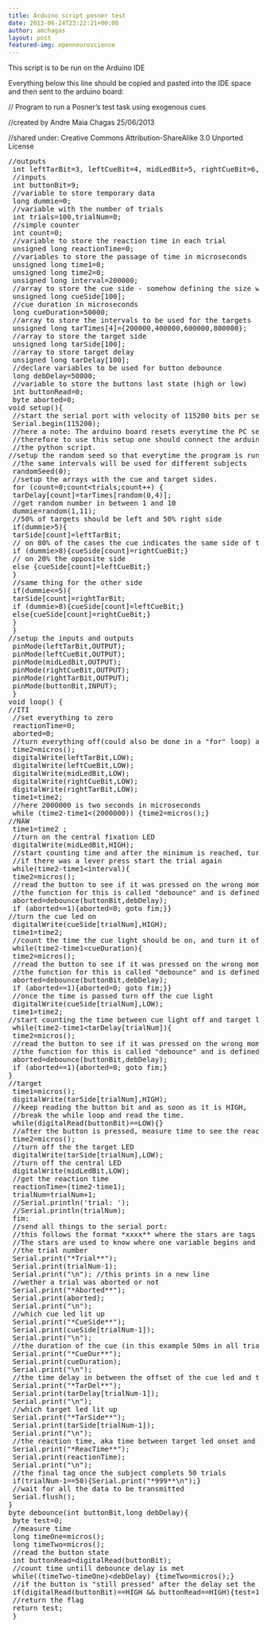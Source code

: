 ```yaml
---
title: Arduino script posner test
date: 2013-06-24T23:22:21+00:00
author: amchagas
layout: post
featured-img: openneuroscience
---
```

This script is to be run on the Arduino IDE

Everything below this line should be copied and pasted into the IDE space and then sent to the arduino board:

// Program to run a Posner&#8217;s test task using exogenous cues

//created by Andre Maia Chagas 25/06/2013

//shared under: Creative Commons Attribution-ShareAlike 3.0 Unported License

<pre>//outputs
 int leftTarBit=3, leftCueBit=4, midLedBit=5, rightCueBit=6, rightTarBit=7;
 //inputs
 int buttonBit=9;
 //variable to store temporary data
 long dummie=0;
 //variable with the number of trials
 int trials=100,trialNum=0;
 //simple counter
 int count=0;
 //variable to store the reaction time in each trial
 unsigned long reactionTime=0;
 //variables to store the passage of time in microseconds
 unsigned long time1=0;
 unsigned long time2=0;
 unsigned long interval=200000;
 //array to store the cue side - somehow defining the size with another variable eg trials, doesn't work
 unsigned long cueSide[100];
 //cue duration in microseconds
 long cueDuration=50000;
 //array to store the intervals to be used for the targets
 unsigned long tarTimes[4]={200000,400000,600000,800000};
 //array to store the target side
 unsigned long tarSide[100];
 //array to store target delay
 unsigned long tarDelay[100];
 //declare variables to be used for button debounce
 long debDelay=50000;
 //variable to store the buttons last state (high or low)
 int buttonRead=0;
 byte aborted=0;
void setup(){
 //start the serial port with velocity of 115200 bits per second.
 Serial.begin(115200);
 //here a note: The arduino board resets everytime the PC serial port opens and connects.
 //therefore to use this setup one should connect the arduino to the PC via USB and then run
 //the python script.
//setup the random seed so that everytime the program is run,
 //the same intervals will be used for different subjects
 randomSeed(0);
 //setup the arrays with the cue and target sides.
 for (count=0;count&lt;trials;count++) {
 tarDelay[count]=tarTimes[random(0,4)];
 //get random number in between 1 and 10
 dummie=random(1,11);
 //50% of targets should be left and 50% right side
 if(dummie&gt;5){
 tarSide[count]=leftTarBit;
 // on 80% of the cases the cue indicates the same side of the target
 if (dummie&gt;8){cueSide[count]=rightCueBit;}
 // on 20% the opposite side
 else {cueSide[count]=leftCueBit;}
 }
 //same thing for the other side
 if(dummie&lt;=5){
 tarSide[count]=rightTarBit;
 if (dummie&gt;8){cueSide[count]=leftCueBit;}
 else{cueSide[count]=rightCueBit;}
 }
 }
//setup the inputs and outputs
 pinMode(leftTarBit,OUTPUT);
 pinMode(leftCueBit,OUTPUT);
 pinMode(midLedBit,OUTPUT);
 pinMode(rightCueBit,OUTPUT);
 pinMode(rightTarBit,OUTPUT);
 pinMode(buttonBit,INPUT);
 }
void loop() {
//ITI
 //set everything to zero
 reactionTime=0;
 aborted=0;
 //turn everything off(could also be done in a "for" loop) and wait for 2 seconds
 time2=micros();
 digitalWrite(leftTarBit,LOW);
 digitalWrite(leftCueBit,LOW);
 digitalWrite(midLedBit,LOW);
 digitalWrite(rightCueBit,LOW);
 digitalWrite(rightTarBit,LOW);
 time1=time2;
 //here 2000000 is two seconds in microseconds
 while (time2-time1&lt;(2000000)) {time2=micros();}
//NAW
 time1=time2 ;
 //turn on the central fixation LED
 digitalWrite(midLedBit,HIGH);
 //start counting time and after the minimum is reached, turn on the cue light
 //if there was a lever press start the trial again
 while(time2-time1&lt;interval){
 time2=micros();
 //read the button to see if it was pressed on the wrong moment
 //the function for this is called "debounce" and is defined in the end of the script
 aborted=debounce(buttonBit,debDelay);
 if (aborted==1){aborted=0; goto fim;}}
//turn the cue led on
 digitalWrite(cueSide[trialNum],HIGH);
 time1=time2;
 //count the time the cue light should be on, and turn it off afterwards
 while(time2-time1&lt;cueDuration){
 time2=micros();
 //read the button to see if it was pressed on the wrong moment
 //the function for this is called "debounce" and is defined in the end of the script
 aborted=debounce(buttonBit,debDelay);
 if (aborted==1){aborted=0; goto fim;}}
 //once the time is passed turn off the cue light
 digitalWrite(cueSide[trialNum],LOW);
 time1=time2;
//start counting the time between cue light off and target light on
 while(time2-time1&lt;tarDelay[trialNum]){
 time2=micros();
 //read the button to see if it was pressed on the wrong moment
 //the function for this is called "debounce" and is defined in the end of the script
 aborted=debounce(buttonBit,debDelay);
 if (aborted==1){aborted=0; goto fim;}
}
//target
 time1=micros();
 digitalWrite(tarSide[trialNum],HIGH);
 //keep reading the button bit and as soon as it is HIGH,
 //break the while loop and read the time.
 while(digitalRead(buttonBit)==LOW){}
 //after the button is pressed, measure time to see the reaction time
 time2=micros();
 //turn off the the target LED
 digitalWrite(tarSide[trialNum],LOW);
 //turn off the central LED
 digitalWrite(midLedBit,LOW);
 //get the reaction time
 reactionTime=(time2-time1);
 trialNum=trialNum+1;
 //Serial.println('trial: ');
 //Serial.println(trialNum);
 fim:
 //send all things to the serial port:
 //this follows the format *xxxx** where the stars are tags for the read out program.
 //The stars are used to know where one variable begins and ends.
 //the trial number
 Serial.print("*Trial**");
 Serial.print(trialNum-1);
 Serial.print("\n"); //this prints in a new line
 //wether a trial was aborted or not
 Serial.print("*Aborted**");
 Serial.print(aborted);
 Serial.print("\n");
 //which cue led lit up
 Serial.print("*CueSide**");
 Serial.print(cueSide[trialNum-1]);
 Serial.print("\n");
 //the duration of the cue (in this example 50ms in all trials)
 Serial.print("*CueDur**");
 Serial.print(cueDuration);
 Serial.print("\n");
 //the time delay in between the offset of the cue led and the onset of the target
 Serial.print("*TarDel**");
 Serial.print(tarDelay[trialNum-1]);
 Serial.print("\n");
 //which target led lit up
 Serial.print("*TarSide**");
 Serial.print(tarSide[trialNum-1]);
 Serial.print("\n");
 //the reaction time, aka time between target led onset and lever press
 Serial.print("*ReacTime**");
 Serial.print(reactionTime);
 Serial.print("\n");
 //the final tag once the subject complets 50 trials
 if(trialNum-1==50){Serial.print("*999**\n");}
 //wait for all the data to be transmitted
 Serial.flush();
}
byte debounce(int buttonBit,long debDelay){
 byte test=0;
 //measure time
 long timeOne=micros();
 long timeTwo=micros();
 //read the button state
 int buttonRead=digitalRead(buttonBit);
 //count time untill debounce delay is met
 while((timeTwo-timeOne)&lt;debDelay) {timeTwo=micros();}
 //if the button is "still pressed" after the delay set the flag to one
 if(digitalRead(buttonBit)==HIGH && buttonRead==HIGH){test=1;}
 //return the flag
 return test;
 }</pre>

